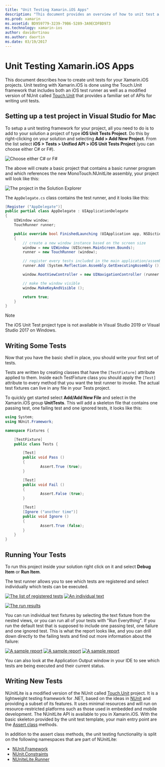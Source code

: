 ```yaml
---
title: "Unit Testing Xamarin.iOS Apps"
description: "This document provides an overview of how to unit test a Xamarin.iOS application. It describes how to create a unit test project, writing tests, and running tests."
ms.prod: xamarin
ms.assetid: BD959779-3239-79B6-5289-3A9ECDFBD973
ms.technology: xamarin-ios
author: davidortinau
ms.author: daortin
ms.date: 03/19/2017
---
```


# Unit Testing Xamarin.iOS Apps

This document describes how to create unit tests for your Xamarin.iOS projects.
Unit testing with Xamarin.iOS is done using the Touch.Unit framework that includes
both an iOS test runner as well as a modified version of NUnit called [Touch.Unit](https://github.com/xamarin/Touch.Unit) that
provides a familiar set of APIs for writing unit tests.

## Setting up a test project in Visual Studio for Mac

To setup a unit testing framework for your project, all you need to do is to
add to your solution a project of type **iOS Unit Tests Project**. Do this
by right-clicking on your solution and selecting **Add > Add New Project**. From the
list select **iOS > Tests > Unified API > iOS Unit Tests Project**
(you can choose either C# or F#).

![](touch.unit-images/00.png "Choose either C# or F#")

The above will create a basic project that contains a basic runner program
and which references the new MonoTouch.NUnitLite assembly, your project will
look like this:

![](touch.unit-images/01.png "The project in the Solution Explorer")

The `AppDelegate.cs` class contains the test runner, and it looks like
this:

```csharp
[Register ("AppDelegate")]
public partial class AppDelegate : UIApplicationDelegate
{
    UIWindow window;
    TouchRunner runner;

    public override bool FinishedLaunching (UIApplication app, NSDictionary options)
    {
        // create a new window instance based on the screen size
        window = new UIWindow (UIScreen.MainScreen.Bounds);
        runner = new TouchRunner (window);

        // register every tests included in the main application/assembly
        runner.Add (System.Reflection.Assembly.GetExecutingAssembly ());

        window.RootViewController = new UINavigationController (runner.GetViewController ());

        // make the window visible
        window.MakeKeyAndVisible ();

        return true;
    }
}
```

> [!NOTE]
> The iOS Unit Test project type is not available in Visual Studio 2019 or Visual Studio 2017 on Windows.

## Writing Some Tests

Now that you have the basic shell in place, you should write your first set
of tests.

Tests are written by creating classes that have the `[TestFixture]` attribute
applied to them. Inside each TestFixture class you should apply the `[Test]`
attribute to every method that you want the test runner to invoke. The actual
test fixtures can live in any file in your Tests project.

To quickly get started select **Add/Add New File** and select in the Xamarin.iOS
group **UnitTests**. This will add a skeleton file that contains one passing test,
one failing test and one ignored tests, it looks like this:

```csharp
using System;
using NUnit.Framework;

namespace Fixtures {

    [TestFixture]
    public class Tests {

        [Test]
        public void Pass ()
        {
                Assert.True (true);
        }

        [Test]
        public void Fail ()
        {
                Assert.False (true);
        }

        [Test]
        [Ignore ("another time")]
        public void Ignore ()
        {
                Assert.True (false);
        }
    }
}
```

## Running Your Tests

To run this project inside your solution right click on it and select **Debug Item**
or **Run Item**.

The test runner allows you to see which tests are registered and select
individually which tests can be executed.

[![](touch.unit-images/02-sml.png "The list of registered tests")](touch.unit-images/02.png#lightbox)
[![](touch.unit-images/03-sml.png "An individual text")](touch.unit-images/03.png#lightbox)

[![](touch.unit-images/04-sml.png "The run results")](touch.unit-images/04.png#lightbox)

You can run individual test fixtures by selecting the text fixture from the
nested views, or you can run all of your tests with "Run Everything". If you run
the default test that is supposed to include one passing test, one failure and
one ignored test. This is what the report looks like, and you can drill down
directly to the failing tests and find out more information about the
failure:

[![](touch.unit-images/05-sml.png "A sample report")](touch.unit-images/05.png#lightbox) [![](touch.unit-images/06-sml.png "A sample report")](touch.unit-images/06.png#lightbox) [![](touch.unit-images/07-sml.png "A sample report")](touch.unit-images/07.png#lightbox)

You can also look at the Application Output window in your IDE to see
which tests are being executed and their current status.

## Writing New Tests

NUnitLite is a modified version of the NUnit called [Touch.Unit](https://github.com/xamarin/Touch.Unit)
project. It is a lightweight testing framework for .NET, based on the
ideas in [NUnit](https://nunit.com/) and providing a subset of its features.
It uses minimal resources and will run on resource-restricted platforms such as
those used in embedded and mobile development. The NUnitLite API is available to you in
Xamarin.iOS. With the basic skeleton provided by the unit test template, your
main entry point are the [Assert class](xref:NUnit.Framework.Assert) methods.

In addition to the assert class methods, the unit testing functionality is
split on the following namespaces that are part of NUnitLite:

- [NUnit.Framework](xref:NUnit.Framework)
- [NUnit.Constraints](xref:NUnit.Framework.Constraints)
- [NUniteLite.Runner](xref:NUnitLite.Runner)
